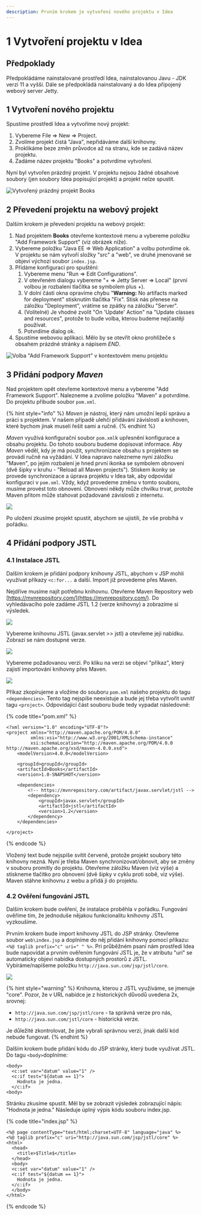 ```yaml
---
description: Prvním krokem je vytvoření nového projektu v Idea
---
```


# 1 Vytvoření projektu v Idea

## Předpoklady

Předpokládáme nainstalované prostředí Idea, nainstalovanou Javu - JDK verzi 11 a vyšší. Dále se předpokládá nainstalovaný a do Idea připojený webový server Jetty.

## 1 Vytvoření nového projektu

Spustíme prostředí Idea a vytvoříme nový projekt:

1. Vybereme File =&gt; New =&gt; Project.
2. Zvolíme projekt čistá "Java", nepřidáváme další knihovny.
3. Proklikáme beze změn průvodce až na stranu, kde se zadává název projektu.
4. Zadáme název projektu "Books" a potvrdíme vytvoření.

Nyní byl vytvořen prázdný projekt. V projektu nejsou žádné obsahové soubory \(jen soubory Idea popisující projekt\) a projekt nelze spustit.

![Vytvo&#x159;en&#xFD; pr&#xE1;zdn&#xFD; projekt Books](.gitbook/assets/1-empty-project.jpg)

## 2 Převedení projektu na webový projekt

Dalším krokem je převedení projektu na webový projekt:

1. Nad projektem **Books** otevřeme kontextové menu a vybereme položku "Add Framework Support" \(viz obrázek níže\).
2. Vybereme položku "Java EE =&gt; Web Application" a volbu potvrdíme ok. V projektu se nám vytvoří složky "src" a "web", ve druhé jmenované se objeví výchozí soubor `index.jsp`.
3. Přidáme konfiguraci pro spuštění:
   1. Vybereme menu "Run =&gt; Edit Configurations".
   2. V otevřeném dialogu vybereme "+ =&gt; Jetty Server =&gt; Local" \(první volbou je rozbalení tlačítka se symbolem plus +\).
   3. V dolní části okna opravíme chybu "**Warning:** No artifacts marked for deployment" stisknutím tlačítka "Fix". Stisk nás přenese na záložku "Deployment", vrátíme se zpátky na záložku "Server".
   4. \(Volitelné\) Je vhodné zvolit "On 'Update' Action" na "Update classes and resources", protože to bude volba, kterou budeme nejčastěji používat.
   5. Potvrdíme dialog ok.
4. Spustíme webovou aplikaci. Mělo by se otevřít okno prohlížeče s obsahem prázdné stránky a nápisem $END$.

![Volba &quot;Add Framework Support&quot; v kontextov&#xE9;m menu projektu](.gitbook/assets/1-add-framework-support.jpg)

## 3 Přidání podpory _Maven_

Nad projektem opět otevřeme kontextové menu a vybereme "Add Framework Support". Nalezneme a zvolíme položku "Maven" a potvrdíme. Do projektu přibude soubor `pom.xml`.

{% hint style="info" %}
_Maven_ je nástroj, který nám umožní lepší správu a práci s projektem. V našem případě ulehčí přidávání závislostí a knihoven, které bychom jinak museli řešit sami a ručně.
{% endhint %}

_Maven_ využívá konfigurační soubor `pom.xml`k upřesnění konfigurace a obsahu projektu. Do tohoto souboru budeme dopisovat informace. Aby _Maven_ věděl, kdy je má použít, synchronizace obsahu s projektem se provádí ručně na vyžádání. V Idea napravo nalezneme nyní záložku "Maven", po jejím rozbalení je hned první ikonka se symbolem obnovení \(dvě šipky v kruhu - "Reload all Maven projects"\). Stiskem ikonky se provede synchronizace a úprava projektu v Idea tak, aby odpovídal konfiguraci v `pom.xml`. Vždy, když provedeme změnu v tomto souboru, musíme provést toto obnovení. Obnovení někdy může chvilku trvat, protože Maven přitom může stahovat požadované závislosti z internetu.

![](.gitbook/assets/1-maven.jpg)

Po uložení zkusíme projekt spustit, abychom se ujistili, že vše probíhá v pořádku.

## 4 Přidání podpory JSTL

### 4.1 Instalace JSTL

Dalším krokem je přidání podpory knihovny JSTL, abychom v JSP mohli využívat příkazy `<c:for...` a další. Import již provedeme přes Maven.

Nejdříve musíme najít potřebnu knihovnu. Otevřeme Maven Repository web [https://mvnrepository.com/](https://mvnrepository.com/). Do vyhledávacího pole zadáme JSTL 1.2 \(verze knihovny\) a zobrazíme si výsledek.

![](.gitbook/assets/1-add-jstl-1.jpg)

Vybereme knihovnu JSTL \(javax.servlet &gt;&gt; jstl\) a otevřeme její nabídku.  Zobrazí se nám dostupné verze.

![](.gitbook/assets/1-add-jstl-2.jpg)

Vybereme požadovanou verzi. Po kliku na verzi se objeví "příkaz", který zajistí importování knihovny přes Maven. 

![](.gitbook/assets/1-add-jstl-3.jpg)

Příkaz zkopírujeme a vložíme do souboru `pom.xml` našeho projektu do tagu `<dependencies>`. Tento tag nejspíše neexistuje a bude jej třeba vytvořit uvnitř tagu `<project>`. Odpovídající část souboru bude tedy vypadat následovně:

{% code title="pom.xml" %}
```markup
<?xml version="1.0" encoding="UTF-8"?>
<project xmlns="http://maven.apache.org/POM/4.0.0"
         xmlns:xsi="http://www.w3.org/2001/XMLSchema-instance"
         xsi:schemaLocation="http://maven.apache.org/POM/4.0.0 http://maven.apache.org/xsd/maven-4.0.0.xsd">
    <modelVersion>4.0.0</modelVersion>

    <groupId>groupId</groupId>
    <artifactId>Books</artifactId>
    <version>1.0-SNAPSHOT</version>

    <dependencies>
        <!-- https://mvnrepository.com/artifact/javax.servlet/jstl -->
        <dependency>
            <groupId>javax.servlet</groupId>
            <artifactId>jstl</artifactId>
            <version>1.2</version>
        </dependency>
    </dependencies>
    
</project>
```
{% endcode %}

Vložený text bude nejspíše svítit červeně, protože projekt soubory této knihovny nezná. Nyní je třeba Maven synchronizovat/obnovit, aby se změny v souboru promítly do projektu. Otevřeme záložku Maven \(viz výše\) a stiskneme tlačítko pro obnovení \(dvě šipky v cyklu proti sobě, viz výše\). Maven stáhne knihovnu z webu a přidá ji do projektu.

### 4.2 Ověření fungování JSTL

Dalším krokem bude ověření, že instalace proběhla v pořádku. Fungování ověříme tím, že jednoduše nějakou funkcionalitu knihovny JSTL vyzkoušíme.

Prvním krokem bude import knihovny JSTL do JSP stránky. Otevřeme soubor `web\index.jsp` a doplníme do něj přidání knihovny pomocí příkazu: `<%@ taglib prefix="c" uri=" " %>`. Pri průběžném psaní nám prostředí Idea bude napovídat a prvním ověřením fungování JSTL je, že v atributu "uri" se automaticky objeví nabídka dostupných prostorů z JSTL. Vybíráme/napíšeme položku `http://java.sun.com/jsp/jstl/core`.

![](.gitbook/assets/1-add-jstl-verify.jpg)

{% hint style="warning" %}
Knihovna, kterou z JSTL využíváme, se jmenuje "core". Pozor, že v URL nabídce je z historických důvodů uvedena 2x, srovnej:

* `http://java.sun.com/jsp/jstl/core` - ta správná verze pro nás,
* `http://java.sun.com/jstl/core` - historická verze.

Je důležité zkontrolovat, že jste vybrali správnou verzi, jinak další kód nebude fungovat.
{% endhint %}

Dalším krokem bude přidání kódu do JSP stránky, který bude využívat JSTL. Do tagu `<body>`doplníme:

```markup
<body>  
  <c:set var="datum" value="1" />
  <c:if test="${datum == 1}">
    Hodnota je jedna.
  </c:if>
<body>
```

Stránku zkusíme spustit. Měl by se zobrazit výsledek zobrazující nápis: "Hodnota je jedna." Následuje úplný výpis kódu souboru index.jsp.

{% code title="index.jsp" %}
```markup
<%@ page contentType="text/html;charset=UTF-8" language="java" %>
<%@ taglib prefix="c" uri="http://java.sun.com/jsp/jstl/core" %>
<html>
  <head>
    <title>$Title$</title>
  </head>
  <body>
  <c:set var="datum" value="1" />
  <c:if test="${datum == 1}">
    Hodnota je jedna.
  </c:if>
  </body>
</html>

```
{% endcode %}

